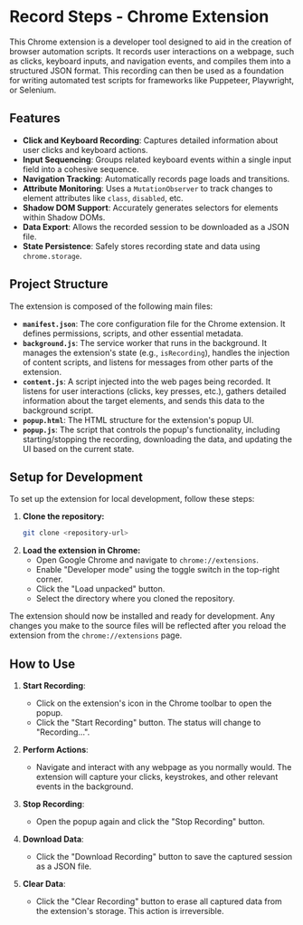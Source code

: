 # Record Steps - Chrome Extension

This Chrome extension is a developer tool designed to aid in the creation of browser automation scripts. It records user interactions on a webpage, such as clicks, keyboard inputs, and navigation events, and compiles them into a structured JSON format. This recording can then be used as a foundation for writing automated test scripts for frameworks like Puppeteer, Playwright, or Selenium.

## Features

- **Click and Keyboard Recording**: Captures detailed information about user clicks and keyboard actions.
- **Input Sequencing**: Groups related keyboard events within a single input field into a cohesive sequence.
- **Navigation Tracking**: Automatically records page loads and transitions.
- **Attribute Monitoring**: Uses a `MutationObserver` to track changes to element attributes like `class`, `disabled`, etc.
- **Shadow DOM Support**: Accurately generates selectors for elements within Shadow DOMs.
- **Data Export**: Allows the recorded session to be downloaded as a JSON file.
- **State Persistence**: Safely stores recording state and data using `chrome.storage`.

## Project Structure

The extension is composed of the following main files:

- **`manifest.json`**: The core configuration file for the Chrome extension. It defines permissions, scripts, and other essential metadata.
- **`background.js`**: The service worker that runs in the background. It manages the extension's state (e.g., `isRecording`), handles the injection of content scripts, and listens for messages from other parts of the extension.
- **`content.js`**: A script injected into the web pages being recorded. It listens for user interactions (clicks, key presses, etc.), gathers detailed information about the target elements, and sends this data to the background script.
- **`popup.html`**: The HTML structure for the extension's popup UI.
- **`popup.js`**: The script that controls the popup's functionality, including starting/stopping the recording, downloading the data, and updating the UI based on the current state.

## Setup for Development

To set up the extension for local development, follow these steps:

1.  **Clone the repository:**
    ```bash
    git clone <repository-url>
    ```
2.  **Load the extension in Chrome:**
    - Open Google Chrome and navigate to `chrome://extensions`.
    - Enable "Developer mode" using the toggle switch in the top-right corner.
    - Click the "Load unpacked" button.
    - Select the directory where you cloned the repository.

The extension should now be installed and ready for development. Any changes you make to the source files will be reflected after you reload the extension from the `chrome://extensions` page.

## How to Use

1.  **Start Recording**:
    - Click on the extension's icon in the Chrome toolbar to open the popup.
    - Click the "Start Recording" button. The status will change to "Recording...".

2.  **Perform Actions**:
    - Navigate and interact with any webpage as you normally would. The extension will capture your clicks, keystrokes, and other relevant events in the background.

3.  **Stop Recording**:
    - Open the popup again and click the "Stop Recording" button.

4.  **Download Data**:
    - Click the "Download Recording" button to save the captured session as a JSON file.

5.  **Clear Data**:
    - Click the "Clear Recording" button to erase all captured data from the extension's storage. This action is irreversible.